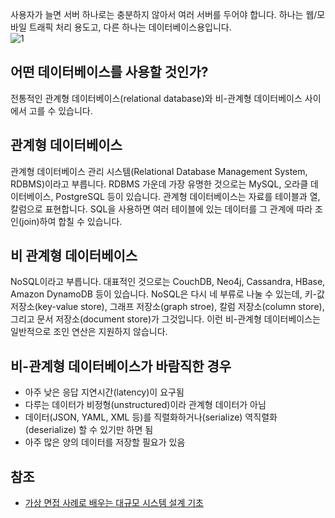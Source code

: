 사용자가 늘면 서버 하나로는 충분하지 않아서 여러 서버를 두어야 합니다. 하나는 웹/모바일 트래픽 처리 용도고, 다른 하나는 데이터베이스용입니다.   
![1](https://raw.githubusercontent.com/smpark1020/tistory/master/System%20Design/%5B%EC%82%AC%EC%9A%A9%EC%9E%90%20%EC%88%98%EC%97%90%20%EB%94%B0%EB%A5%B8%20%EA%B7%9C%EB%AA%A8%20%ED%99%95%EC%9E%A5%EC%84%B1%5D%20%EB%8D%B0%EC%9D%B4%ED%84%B0%EB%B2%A0%EC%9D%B4%EC%8A%A4/1.jpg)

## 어떤 데이터베이스를 사용할 것인가?
전통적인 관계형 데이터베이스(relational database)와 비-관계형 데이터베이스 사이에서 고를 수 있습니다. 

## 관계형 데이터베이스
관계형 데이터베이스 관리 시스템(Relational Database Management System, RDBMS)이라고 부릅니다. RDBMS 가운데 가장 유명한 것으로는 MySQL, 오라클 데이터베이스, PostgreSQL 등이 있습니다. 관계형 데이터베이스는 자료를 테이블과 열, 칼럼으로 표현합니다. SQL을 사용하면 여러 테이블에 있는 데이터를 그 관계에 따라 조인(join)하여 합칠 수 있습니다.

## 비 관계형 데이터베이스
NoSQL이라고 부릅니다. 대표적인 것으로는 CouchDB, Neo4j, Cassandra, HBase, Amazon DynamoDB 등이 있습니다. NoSQL은 다시 네 부류로 나눌 수 있는데, 키-값 저장소(key-value store), 그래프 저장소(graph stroe), 칼럼 저장소(column store), 그리고 문서 저장소(document store)가 그것입니다. 이런 비-관계형 데이터베이스는 일반적으로 조인 연산은 지원하지 않습니다.

## 비-관계형 데이터베이스가 바람직한 경우
* 아주 낮은 응답 지연시간(latency)이 요구됨
* 다루는 데이터가 비정형(unstructured)이라 관계형 데이터가 아님
* 데이터(JSON, YAML, XML 등)를 직렬화하거나(serialize) 역직렬화(deserialize) 할 수 있기만 하면 됨
* 아주 많은 양의 데이터를 저장할 필요가 있음

## 참조
* [가상 면접 사례로 배우는 대규모 시스템 설계 기초](http://www.kyobobook.co.kr/product/detailViewKor.laf?ejkGb=KOR&mallGb=KOR&barcode=9788966263158&orderClick=&Kc=)